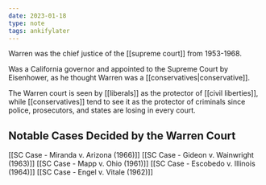 ```yaml
---
date: 2023-01-18
type: note
tags: ankifylater
---
```


Warren was the chief justice of the [[supreme court]] from 1953-1968.

Was a California governor and appointed to the Supreme Court by Eisenhower, as he thought Warren was a [[conservatives|conservative]].

The Warren court is seen by [[liberals]] as the protector of [[civil liberties]], while [[conservatives]] tend to see it as the protector of criminals since police, prosecutors, and states are losing in every court.

## Notable Cases Decided by the Warren Court
[[SC Case - Miranda v. Arizona (1966)]]
[[SC Case - Gideon v. Wainwright (1963)]]
[[SC Case - Mapp v. Ohio (1961)]]
[[SC Case - Escobedo v. Illinois (1964)]]
[[SC Case - Engel v. Vitale (1962)]]
